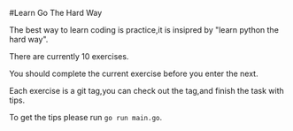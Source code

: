 #Learn Go The Hard Way

The best way to learn coding is practice,it is insipred by "learn python the hard way".

There are currently 10 exercises.

You should complete the current exercise before you enter the next.

Each exercise is a git tag,you can check out the tag,and finish the task with tips.

To get the tips please run `go run main.go`.
